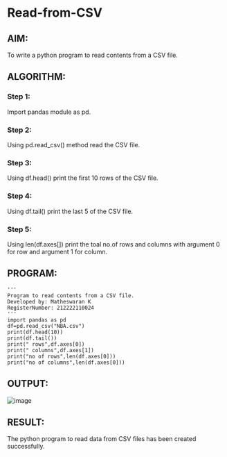 # Read-from-CSV

## AIM:
To write a python program to read contents from a CSV file.

## ALGORITHM:
### Step 1:
Import pandas module as pd.

### Step 2:
Using pd.read_csv() method read the CSV file.

### Step 3:
Using df.head() print the first 10 rows of the CSV file.

### Step 4:
Using df.tail() print the last 5 of the CSV file.

### Step 5:
Using len(df.axes[]) print the toal no.of rows and columns with argument 0 for row and argument 1 for column.

## PROGRAM:
```
'''
Program to read contents from a CSV file.
Developed by: Matheswaran K
RegisterNumber: 212222110024
'''
import pandas as pd
df=pd.read_csv("NBA.csv")
print(df.head(10))
print(df.tail())
print(" rows",df.axes[0])
print(" columns",df.axes[1])
print("no of rows",len(df.axes[0]))
print("no of columns",len(df.axes[0]))
```
## OUTPUT:
![image](https://github.com/mathes6112004/Read-from-CSV/assets/119477782/6c378baf-fc16-4315-b985-9cfafce0de62)

## RESULT:
The python program to read data from CSV files has been created successfully.
